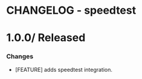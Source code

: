 # CHANGELOG - speedtest

1.0.0/ Released
=================

### Changes

* [FEATURE] adds speedtest integration.
